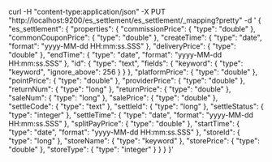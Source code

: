 curl -H "content-type:application/json" -X PUT "http://localhost:9200/es_settlement/es_settlement/_mapping?pretty" -d '
{
    "es_settlement":
    {
        "properties":
        {
            "commissionPrice":
            {
                "type": "double"
            },
            "commonCouponPrice":
            {
                "type": "double"
            },
            "createTime":
            {
                "type": "date",
                "format": "yyyy-MM-dd HH:mm:ss.SSS"
            },
            "deliveryPrice":
            {
                "type": "double"
            },
            "endTime":
            {
                "type": "date",
                "format": "yyyy-MM-dd HH:mm:ss.SSS"
            },
            "id":
            {
                "type": "text",
                "fields":
                {
                    "keyword":
                    {
                        "type": "keyword",
                        "ignore_above": 256
                    }
                }
            },
            "platformPrice":
            {
                "type": "double"
            },
            "pointPrice":
            {
                "type": "double"
            },
            "providerPrice":
            {
                "type": "double"
            },
            "returnNum":
            {
                "type": "long"
            },
            "returnPrice":
            {
                "type": "double"
            },
            "saleNum":
            {
                "type": "long"
            },
            "salePrice":
            {
                "type": "double"
            },
            "settleCode":
            {
                "type": "text"
            },
            "settleId":
            {
                "type": "long"
            },
            "settleStatus":
            {
                "type": "integer"
            },
            "settleTime":
            {
                "type": "date",
                "format": "yyyy-MM-dd HH:mm:ss.SSS"
            },
            "splitPayPrice":
            {
                "type": "double"
            },
            "startTime":
            {
                "type": "date",
                "format": "yyyy-MM-dd HH:mm:ss.SSS"
            },
            "storeId":
            {
                "type": "long"
            },
            "storeName":
            {
                "type": "keyword"
            },
            "storePrice":
            {
                "type": "double"
            },
            "storeType":
            {
                "type": "integer"
            }
        }
    }
}'